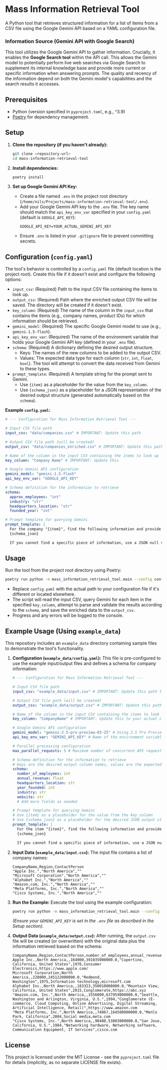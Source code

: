 # Mass Information Retrieval Tool

A Python tool that retrieves structured information for a list of items from a CSV file using the Google Gemini API based on a YAML configuration file.

### Information Source (Gemini API with Google Search)

This tool utilizes the Google Gemini API to gather information. Crucially, it enables the **Google Search tool** within the API call. This allows the Gemini model to potentially perform live web searches via Google Search to supplement its internal knowledge base and provide more current or specific information when answering prompts. The quality and recency of the information depend on both the Gemini model's capabilities and the search results it accesses.

## Prerequisites

*   Python (version specified in `pyproject.toml`, e.g., ^3.9)
*   [Poetry](https://python-poetry.org/) for dependency management.

## Setup

1.  **Clone the repository (if you haven't already):**
    ```bash
    git clone <repository-url>
    cd mass-information-retrieval-tool
    ```

2.  **Install dependencies:**
    ```bash
    poetry install
    ```

3.  **Set up Google Gemini API Key:**
    *   Create a file named `.env` in the project root directory (`/home/nils/Projects/mass-information-retrieval-tool/.env`).
    *   Add your Google Gemini API key to the `.env` file. The key name should match the `api_key_env_var` specified in your `config.yaml` (default is `GOOGLE_API_KEY`):
        ```dotenv
        GOOGLE_API_KEY=YOUR_ACTUAL_GEMINI_API_KEY
        ```
    *   Ensure `.env` is listed in your `.gitignore` file to prevent committing secrets.

## Configuration (`config.yaml`)

The tool's behavior is controlled by a `config.yaml` file (default location is the project root). Create this file if it doesn't exist and configure the following options:

*   `input_csv`: (Required) Path to the input CSV file containing the items to look up.
*   `output_csv`: (Required) Path where the enriched output CSV file will be saved. The directory will be created if it doesn't exist.
*   `key_column`: (Required) The name of the column in the `input_csv` that contains the items (e.g., company names, product IDs) for which information should be retrieved.
*   `gemini_model`: (Required) The specific Google Gemini model to use (e.g., `gemini-1.5-flash`).
*   `api_key_env_var`: (Required) The name of the environment variable that holds your Google Gemini API key (defined in your `.env` file).
*   `schema`: (Required) A dictionary defining the desired output structure.
    *   Keys: The names of the new columns to be added to the output CSV.
    *   Values: The expected data type for each column (`str`, `int`, `float`, `bool`). The tool will attempt to convert the data received from Gemini to these types.
*   `prompt_template`: (Required) A template string for the prompt sent to Gemini.
    *   Use `{item}` as a placeholder for the value from the `key_column`.
    *   Use `{schema_json}` as a placeholder for a JSON representation of the desired output structure (generated automatically based on the `schema`).

**Example `config.yaml`:**

```yaml
# --- Configuration for Mass Information Retrieval Tool ---

# Input CSV file path
input_csv: "data/companies.csv" # IMPORTANT: Update this path

# Output CSV file path (will be created)
output_csv: "data/companies_enriched.csv" # IMPORTANT: Update this path

# Name of the column in the input CSV containing the items to look up
key_column: "Company Name" # IMPORTANT: Update this

# Google Gemini API configuration
gemini_model: "gemini-1.5-flash"
api_key_env_var: "GOOGLE_API_KEY"

# Schema definition for the information to retrieve
schema:
  approx_employees: "int"
  industry: "str"
  headquarters_location: "str"
  founded_year: "int"

# Prompt template for querying Gemini
prompt_template: |
  For the company "{item}", find the following information and provide it strictly as a JSON object matching this structure:
  {schema_json}

  If you cannot find a specific piece of information, use a JSON null value for that key. Do not add any explanatory text outside the JSON object.
```

## Usage

Run the tool from the project root directory using Poetry:

```bash
poetry run python -m mass_information_retrieval_tool.main --config config.yaml
```

*   Replace `config.yaml` with the actual path to your configuration file if it's different or located elsewhere.
*   The script will read the input CSV, query Gemini for each item in the specified `key_column`, attempt to parse and validate the results according to the `schema`, and save the enriched data to the `output_csv`.
*   Progress and any errors will be logged to the console.

## Example Usage (Using `example_data`)

This repository includes an `example_data` directory containing sample files to demonstrate the tool's functionality.

1.  **Configuration (`example_data/config.yaml`):**
    This file is pre-configured to use the example input/output files and defines a schema for company information:
    ```yaml
    # --- Configuration for Mass Information Retrieval Tool ---

    # Input CSV file path
    input_csv: "example_data/input.csv" # IMPORTANT: Update this path to your actual input file

    # Output CSV file path (will be created)
    output_csv: "example_data/output.csv" # IMPORTANT: Update this path if needed

    # Name of the column in the input CSV containing the items to look up
    key_column: "CompanyName" # IMPORTANT: Update this to your actual column name

    # Google Gemini API configuration
    gemini_model: "gemini-2.5-pro-preview-03-25" # Using 2.5 Pro Preview model
    api_key_env_var: "GEMINI_API_KEY" # Name of the environment variable holding the API key

    # Parallel processing configuration
    max_parallel_requests: 5 # Maximum number of concurrent API requests (adjust as needed)

    # Schema definition for the information to retrieve
    # Keys are the desired output column names, values are the expected data types (str, int, float, bool)
    schema:
      number_of_employees: int
      annual_revenue: float
      headquarters_location: str
      year_founded: int
      industry: str
      website: str
      # Add more fields as needed

    # Prompt template for querying Gemini
    # Use {item} as a placeholder for the value from the key_column
    # Use {schema_json} as a placeholder for the desired JSON output structure
    prompt_template: |
      For the item "{item}", find the following information and provide it strictly as a JSON object matching this structure:
      {schema_json}

      If you cannot find a specific piece of information, use a JSON null value for that key. Do not add any explanatory text outside the JSON object.
    ```

2.  **Input Data (`example_data/input.csv`):**
    The input file contains a list of company names:
    ```csv
    CompanyName,Region,ContactPerson
    "Apple Inc.","North America",""
    "Microsoft Corporation","North America",""
    "Alphabet Inc.","North America",""
    "Amazon.com, Inc.","North America",""
    "Meta Platforms, Inc.","North America",""
    "Cisco Systems, Inc.","North America",""
    ```

3.  **Run the Example:**
    Execute the tool using the example configuration:
    ```bash
    poetry run python -m mass_information_retrieval_tool.main --config example_data/config.yaml
    ```
    *(Ensure your `GEMINI_API_KEY` is set in the `.env` file as described in the Setup section).*

4.  **Output Data (`example_data/output.csv`):**
    After running, the `output.csv` file will be created (or overwritten) with the original data plus the information retrieved based on the schema:
    ```csv
    CompanyName,Region,ContactPerson,number_of_employees,annual_revenue,headquarters_location,year_founded,industry,website
    Apple Inc.,North America,,164000,391035000000.0,"Cupertino, California, United States",1976,Consumer Electronics,https://www.apple.com/
    Microsoft Corporation,North America,,228000,245122000000.0,"Redmond, Washington",1975,Information technology,microsoft.com
    Alphabet Inc.,North America,,183323,350018000000.0,"Mountain View, California, United States",2015,Conglomerate,https://abc.xyz
    "Amazon.com, Inc.",North America,,1556000,637959000000.0,"Seattle, Washington and Arlington, Virginia, U.S.",1994,"Conglomerate (E-commerce, Cloud Computing, Online Advertising, Digital Streaming, Artificial Intelligence, Retail)",https://www.amazon.com
    "Meta Platforms, Inc.",North America,,74067,164500000000.0,"Menlo Park, California",2004,Social media,meta.com
    "Cisco Systems, Inc.",North America,,90400,53803000000.0,"San Jose, California, U.S.",1984,"Networking hardware, Networking software, Communication Equipment, IT Services",cisco.com
    ```

## License

This project is licensed under the MIT License - see the `pyproject.toml` file for details (implicitly, as no separate LICENSE file exists).
